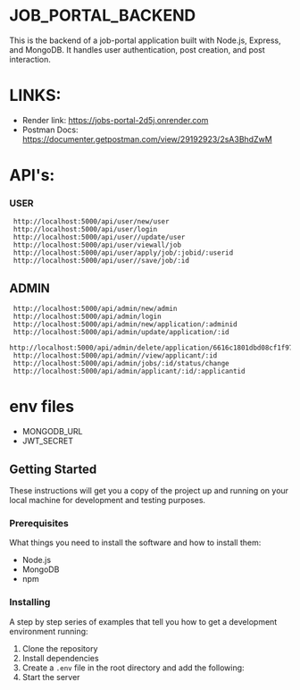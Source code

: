 # JOB_PORTAL_BACKEND

This is the backend of a job-portal application built with Node.js, Express, and MongoDB. It handles user authentication, post creation, and post interaction.



# LINKS:

- Render link: https://jobs-portal-2d5j.onrender.com
- Postman Docs: https://documenter.getpostman.com/view/29192923/2sA3BhdZwM


# API's:

  ### USER
     http://localhost:5000/api/user/new/user
     http://localhost:5000/api/user/login
     http://localhost:5000/api/user//update/user
     http://localhost:5000/api/user/viewall/job
     http://localhost:5000/api/user/apply/job/:jobid/:userid
     http://localhost:5000/api/user//save/job/:id
     
  ## ADMIN
     http://localhost:5000/api/admin/new/admin
     http://localhost:5000/api/admin/login
     http://localhost:5000/api/admin/new/application/:adminid
     http://localhost:5000/api/admin/update/application/:id
     http://localhost:5000/api/admin/delete/application/6616c1801dbd08cf1f97e62f
     http://localhost:5000/api/admin//view/applicant/:id
     http://localhost:5000/api/admin/jobs/:id/status/change
     http://localhost:5000/api/admin/applicant/:id/:applicantid
    
# env files
- MONGODB_URL
- JWT_SECRET

## Getting Started
These instructions will get you a copy of the project up and running on your local machine for development and testing purposes.

### Prerequisites
What things you need to install the software and how to install them:

- Node.js
- MongoDB
- npm

### Installing
A step by step series of examples that tell you how to get a development environment running:

1. Clone the repository
2. Install dependencies
3. Create a `.env` file in the root directory and add the following:
4. Start the server
